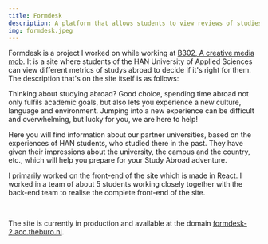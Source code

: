 ```yaml
---
title: Formdesk
description: A platform that allows students to view reviews of studies abroad
img: formdesk.jpeg
---
```


Formdesk is a project I worked on while working at [B302, A creative media mob](https://b302.nl). It is a site where students of the HAN University of Applied Sciences can view different metrics of studys abroad to decide if it's right for them. The description that's on the site itself is as follows:

Thinking about studying abroad? Good choice, spending time abroad not only fulfils academic goals, but also lets you experience a new culture, language and environment. Jumping into a new experience can be difficult and overwhelming, but lucky for you, we are here to help!

Here you will find information about our partner universities, based on the experiences of HAN students, who studied there in the past. They have given their impressions about the university, the campus and the country, etc., which will help you prepare for your Study Abroad adventure.

I primarily worked on the front-end of the site which is made in React. I worked in a team of about 5 students working closely together with the back-end team to realise the complete front-end of the site.

<br/>

The site is currently in production and available at the domain [formdesk-2.acc.theburo.nl](https://formdesk-2.acc.theburo.nl/).
